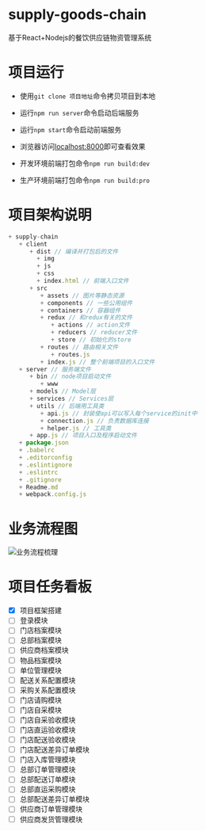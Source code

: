 # supply-goods-chain

  基于React+Nodejs的餐饮供应链物资管理系统

# 项目运行

- 使用`git clone 项目地址`命令拷贝项目到本地
- 运行`npm run server`命令启动后端服务
- 运行`npm start`命令启动前端服务
- 浏览器访问[localhost:8000](localhost:8000)即可查看效果

- 开发环境前端打包命令`npm run build:dev`
- 生产环境前端打包命令`npm run build:pro`

# 项目架构说明

```js
+ supply-chain
   + client
      + dist // 编译并打包后的文件
        + img
        + js
        + css
        + index.html // 前端入口文件
      + src
         + assets // 图片等静态资源
         + components // 一些公用组件
         + containers // 容器组件
         + redux // 和redux有关的文件
            + actions // action文件
            + reducers // reducer文件
            + store // 初始化的store
         + routes // 路由相关文件
            + routes.js
         + index.js // 整个前端项目的入口文件
   + server // 服务端文件
      + bin // node项目启动文件
         + www
      + models // Model层
      + services // Services层
      + utils // 后端用工具类
         + api.js // 封装使api可以写入每个service的init中
         + connection.js // 负责数据库连接
         + helper.js // 工具类
      + app.js // 项目入口及程序启动文件
   + package.json  
   + .babelrc
   + .editorconfig
   + .eslintignore
   + .eslintrc
   + .gitignore
   + Readme.md
   + webpack.config.js
```

# 业务流程图

![业务流程梳理](https://ws1.sinaimg.cn/large/006gU7ahly1fytfqcp1bbj316w12sgni.jpg)

# 项目任务看板

- [x] 项目框架搭建
- [ ] 登录模块
- [ ] 门店档案模块
- [ ] 总部档案模块
- [ ] 供应商档案模块
- [ ] 物品档案模块
- [ ] 单位管理模块
- [ ] 配送关系配置模块
- [ ] 采购关系配置模块
- [ ] 门店请购模块
- [ ] 门店自采模块
- [ ] 门店自采验收模块
- [ ] 门店直运验收模块
- [ ] 门店配送验收模块
- [ ] 门店配送差异订单模块
- [ ] 门店入库管理模块
- [ ] 总部订单管理模块
- [ ] 总部配送订单模块
- [ ] 总部直运采购模块
- [ ] 总部配送差异订单模块
- [ ] 供应商订单管理模块
- [ ] 供应商发货管理模块
